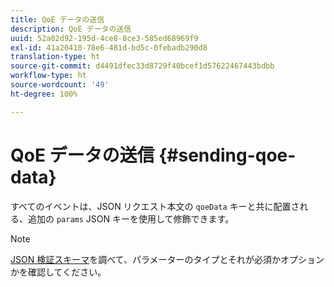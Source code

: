 ```yaml
---
title: QoE データの送信
description: QoE データの送信
uuid: 52a02d92-195d-4ce8-8ce3-585ed68969f9
exl-id: 41a20410-78e6-481d-bd5c-0febadb290d8
translation-type: ht
source-git-commit: d4491dfec33d8729f40bcef1d57622467443bdbb
workflow-type: ht
source-wordcount: '49'
ht-degree: 100%

---
```


# QoE データの送信 {#sending-qoe-data}

すべてのイベントは、JSON リクエスト本文の `qoeData` キーと共に配置される、追加の `params` JSON キーを使用して修飾できます。

>[!NOTE]
>
>[JSON 検証スキーマ](/help/media-collection-api/mc-api-impl/mc-api-validate-reqs.md)を調べて、パラメーターのタイプとそれが必須かオプションかを確認してください。
